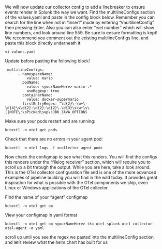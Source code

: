 We will now update our collector config to add a linebreaker to ensure events render in Splunk the way we want. 
Find the multilineConfigs section of the values.yaml and paste in the config block below. 
Remember you can search for the line when not in “insert” mode by entering “/multilineConfig” then pressing Enter. Also you can also enter “:set number” which will show line numbers, and look around line 559. 
Be sure to ensure formatting is kept!
We recommend you comment out the existing multilineConfigs line, and paste this block directly underneath it. 

`vi values.yaml`

Update <yourNameHere> before pasting the following block!

```
 multilineConfigs: 
      - namespaceName:
          value: mario
        podName:
          value: <yourNameHere>-mario-.*
          useRegexp: true
        containerName:
          value: docker-supermario
        firstEntryRegex: ^\d{2}\-\w+\-\d{4}\s\d{2}:\d{2}:\d{2}\.\d{3}\s\w+\s\[|NOTE\:\sPicked\sup\sJDK_JAVA_OPTIONS
```

Make sure your pods restart and are running:

```
kubectl -n otel get pods
```
  
Check that there are no errors in your agent pod:

```
kubectl -n otel logs -f <collector-agent-pod> 
```
  
Now check the configmap to see what this renders. You will find the configs this renders under the “filelog receiver” section, which will require you to scroll up a bit through the output. 
While you are here, take a look around. This is the OTel collector configuration file and is one of the more advanced examples of pipeline building you will find in the wild today. It provides great inspiration for what is possible with the OTel components we ship, even Linux or Windows applications of the OTel collector. 

Find the name of your “agent” configmap
```
kubectl -n otel get cm 
```
  
View your configmap in yaml format

```
kubectl -n otel get cm <yourNameHere>-tko-otel-splunk-otel-collector-otel-agent -o yaml
```
  
scroll up until you see the regex we pasted into the multilineConfig section and let’s review what the helm chart has built for us
